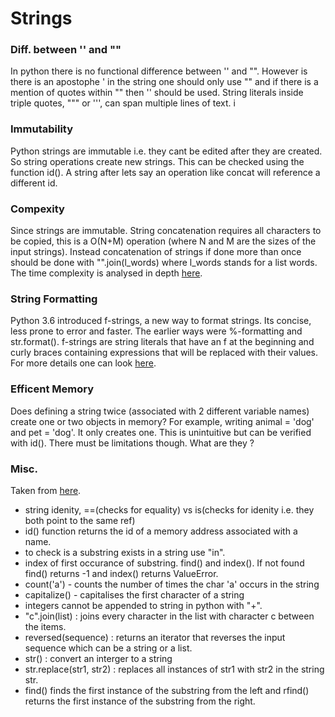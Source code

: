 # Strings 

### Diff. between '' and ""
In python there is no functional difference between '' and "". However is there is an apostophe ' in the string 
one should only use "" and if there is a mention of quotes within "" then '' should be used. String literals inside triple quotes, """ or ''', can span multiple lines of text. i

### Immutability 
Python strings are immutable i.e. they cant be edited after they are created. So string operations create new strings. This can be checked using the function id(). A string after lets say an operation like concat will reference a different id. 

### Compexity
Since strings are immutable. String concatenation requires all characters to be copied, this is a O(N+M) operation (where N and M are the sizes of the input strings). Instead concatenation of strings if done more than once should be done with "".join(l\_words) where l\_words stands for a list words. The time complexity is analysed in depth [here](https://waymoot.org/home/python_string/).

### String Formatting 
Python 3.6 introduced f-strings, a new way to format strings. Its concise, less prone to error and faster.
The earlier ways were %-formatting and str.format(). f-strings are string literals that have an f at the beginning and curly braces containing expressions that will be replaced with their values. For more details one can look [here](https://realpython.com/python-f-strings/#option-2-strformat).

### Efficent Memory 
Does defining a string twice (associated with 2 different variable names) create one or two objects in memory?
For example, writing animal = 'dog' and pet = 'dog'.
It only creates one. This is unintuitive but can be verified with id(). There must be limitations though. What are they ?

### Misc.
Taken from [here](https://towardsdatascience.com/41-questions-to-test-your-knowledge-of-python-strings-9eb473aa8fe8). 
- string idenity, ==(checks for equality) vs is(checks for idenity i.e. they both point to the same ref)
- id() function returns the id of a memory address associated with a name.
- to check is a substring exists in a string use "in".
- index of first occurance of substring. find() and index(). If not found find() returns -1 and index() returns ValueError.
- count('a') - counts the number of times the char 'a' occurs in the string
- capitalize() - capitalises the first character of a string 
- integers cannot be appended to string in python with "+".
- "c".join(list) : joins every character in the list with character c between the items.
- reversed(sequence) : returns an iterator that reverses the input sequence which can be a string or a list.
- str() : convert an interger to a string
- str.replace(str1, str2) : replaces all instances of str1 with str2 in the string str.
- find() finds the first instance of the substring from the left and rfind() returns the first instance of the substring from the right.
